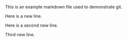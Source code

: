 This is an example markdown file used to demonstrate git.

Here is a new line.

Here is a second new line.

Third new line.
